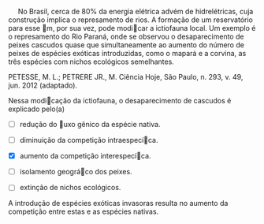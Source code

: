 

     No Brasil, cerca de 80% da energia elétrica advém de hidrelétricas, cuja construção implica o represamento de rios. A formação de um reservatório para esse m, por sua vez, pode modicar a ictiofauna local. Um exemplo é o represamento do Rio Paraná, onde se observou o desaparecimento de peixes cascudos quase que simultaneamente ao aumento do número de peixes de espécies exóticas introduzidas, como o mapará e a corvina, as três espécies com nichos ecológicos semelhantes.

PETESSE, M. L.; PETRERE JR., M. Ciência Hoje, São Paulo, n. 293, v. 49, jun. 2012 (adaptado).

Nessa modicação da ictiofauna, o desaparecimento de cascudos é explicado pelo(a)



- [ ] redução do uxo gênico da espécie nativa.
- [ ] diminuição da competição intraespecíca.
- [x] aumento da competição interespecíca.
- [ ] isolamento geográco dos peixes.
- [ ] extinção de nichos ecológicos.


A introdução de espécies exóticas invasoras resulta no aumento da competição entre estas e as espécies nativas.

        